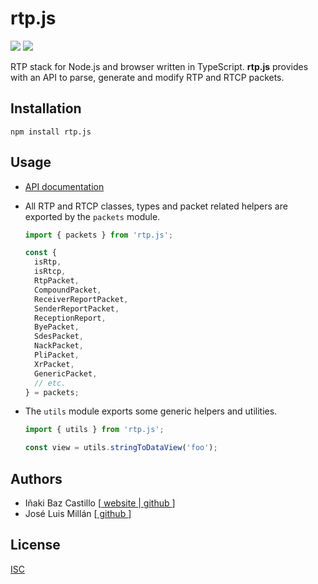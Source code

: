 # rtp.js

[![][npm-shield-rtp.js]][npm-rtp.js]
[![][github-actions-shield-rtp.js]][github-actions-rtp.js]

RTP stack for Node.js and browser written in TypeScript. **rtp.js** provides with an API to parse, generate and modify RTP and RTCP packets.


## Installation

```text
npm install rtp.js
```


## Usage

* [API documentation](https://versatica.github.io/rtp.js)

* All RTP and RTCP classes, types and packet related helpers are exported by the `packets` module.
  ```ts
  import { packets } from 'rtp.js';
  
  const {
    isRtp,
    isRtcp,
    RtpPacket,
    CompoundPacket,
    ReceiverReportPacket,
    SenderReportPacket,
    ReceptionReport,
    ByePacket,
    SdesPacket,
    NackPacket,
    PliPacket,
    XrPacket,
    GenericPacket,
    // etc.
  } = packets;
  ```

* The `utils` module exports some generic helpers and utilities.
  ```ts
  import { utils } from 'rtp.js';
  
  const view = utils.stringToDataView('foo');
  ```


## Authors

* Iñaki Baz Castillo [[ website ](https://inakibaz.me)|[ github ](https://github.com/ibc/)]
* José Luis Millán [[ github ](https://github.com/jmillan/)]


## License

[ISC](./LICENSE)



[npm-shield-rtp.js]: https://img.shields.io/npm/v/rtp.js.svg
[npm-rtp.js]: https://npmjs.org/package/rtp.js
[github-actions-shield-rtp.js]: https://github.com/versatica/rtp.js/actions/workflows/rtp.js.yaml/badge.svg
[github-actions-rtp.js]: https://github.com/versatica/rtp.js/actions/workflows/rtp.js.yaml
